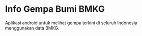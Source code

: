 # Info Gempa Bumi BMKG

Aplikasi android untuk melihat gempa terkini di seluruh Indonesia menggunakan data BMKG.
